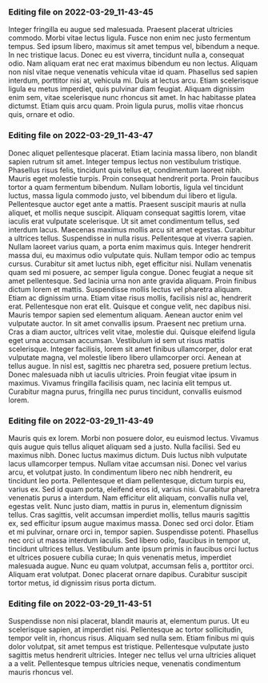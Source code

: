 

### Editing file on 2022-03-29_11-43-45

Integer fringilla eu augue sed malesuada. Praesent placerat ultricies commodo. Morbi vitae lectus ligula. Fusce non enim nec justo fermentum tempus. Sed ipsum libero, maximus sit amet tempus vel, bibendum a neque. In nec tristique lacus. Donec eu est viverra, tincidunt nulla a, consequat odio. Nam aliquam erat nec erat maximus bibendum eu non lectus. Aliquam non nisl vitae neque venenatis vehicula vitae id quam.
Phasellus sed sapien interdum, porttitor nisi at, vehicula mi. Duis at lectus arcu. Etiam scelerisque ligula eu metus imperdiet, quis pulvinar diam feugiat. Aliquam dignissim enim sem, vitae scelerisque nunc rhoncus sit amet. In hac habitasse platea dictumst. Etiam quis arcu quam. Proin ligula purus, mollis vitae rhoncus quis, ornare et odio.




### Editing file on 2022-03-29_11-43-47

Donec aliquet pellentesque placerat. Etiam lacinia massa libero, non blandit sapien rutrum sit amet. Integer tempus lectus non vestibulum tristique. Phasellus risus felis, tincidunt quis tellus et, condimentum laoreet nibh. Mauris eget molestie turpis. Proin consequat hendrerit porta. Proin faucibus tortor a quam fermentum bibendum. Nullam lobortis, ligula vel tincidunt luctus, massa ligula commodo justo, vel bibendum dui libero et ligula. Pellentesque auctor eget ante a mattis. Praesent suscipit mauris at nulla aliquet, et mollis neque suscipit. Aliquam consequat sagittis lorem, vitae iaculis erat vulputate scelerisque. Ut sit amet condimentum tellus, sed interdum lacus. Maecenas maximus mollis arcu sit amet egestas. Curabitur a ultrices tellus. Suspendisse in nulla risus. Pellentesque at viverra sapien.
Nullam laoreet varius quam, a porta enim maximus quis. Integer hendrerit massa dui, eu maximus odio vulputate quis. Nullam tempor odio ac tempus cursus. Curabitur sit amet luctus nibh, eget efficitur nisi. Nullam venenatis quam sed mi posuere, ac semper ligula congue. Donec feugiat a neque sit amet pellentesque. Sed lacinia urna non ante gravida aliquam. Proin finibus dictum lorem et mattis. Suspendisse mollis lectus vel pharetra aliquam. Etiam ac dignissim urna. Etiam vitae risus mollis, facilisis nisl ac, hendrerit erat. Pellentesque non erat elit.
Quisque et congue velit, nec dapibus nisi. Mauris tempor sapien sed elementum aliquam. Aenean auctor enim vel vulputate auctor. In sit amet convallis ipsum. Praesent nec pretium urna. Cras a diam auctor, ultrices velit vitae, molestie dui. Quisque eleifend ligula eget urna accumsan accumsan. Vestibulum id sem ut risus mattis scelerisque. Integer facilisis, lorem sit amet finibus ullamcorper, dolor erat vulputate magna, vel molestie libero libero ullamcorper orci. Aenean at tellus augue. In nisl est, sagittis nec pharetra sed, posuere pretium lectus. Donec malesuada nibh ut iaculis ultricies. Proin feugiat vitae ipsum in maximus. Vivamus fringilla facilisis quam, nec lacinia elit tempus ut. Curabitur magna purus, fringilla nec purus tincidunt, convallis euismod lorem.




### Editing file on 2022-03-29_11-43-49

Mauris quis ex lorem. Morbi non posuere dolor, eu euismod lectus. Vivamus quis augue quis tellus aliquet aliquam sed a justo. Nulla facilisi. Sed eu maximus nibh. Donec luctus maximus dictum. Duis luctus nibh vulputate lacus ullamcorper tempus. Nullam vitae accumsan nisi. Donec vel varius arcu, et volutpat justo. In condimentum libero nec nibh hendrerit, eu tincidunt leo porta. Pellentesque et diam pellentesque, dictum turpis eu, varius ex. Sed id quam porta, eleifend eros id, varius nisi. Curabitur pharetra venenatis purus a interdum.
Nam efficitur elit aliquam, convallis nulla vel, egestas velit. Nunc justo diam, mattis in purus in, elementum dignissim tellus. Cras sagittis, velit accumsan imperdiet mollis, tellus mauris sagittis ex, sed efficitur ipsum augue maximus massa. Donec sed orci dolor. Etiam et mi pulvinar, ornare orci in, tempor sapien. Suspendisse potenti. Phasellus nec orci ut massa interdum iaculis. Sed libero odio, faucibus in tempor ut, tincidunt ultrices tellus. Vestibulum ante ipsum primis in faucibus orci luctus et ultrices posuere cubilia curae; In quis venenatis metus, imperdiet malesuada augue. Nunc eu quam volutpat, accumsan felis a, porttitor orci. Aliquam erat volutpat. Donec placerat ornare dapibus. Curabitur suscipit tortor metus, id dignissim risus porta dictum.




### Editing file on 2022-03-29_11-43-51

Suspendisse non nisi placerat, blandit mauris at, elementum purus. Ut eu scelerisque sapien, at imperdiet nisi. Pellentesque ac tortor sollicitudin, tempor velit in, rhoncus risus. Aliquam sed nulla sem. Etiam finibus mi quis dolor volutpat, sit amet tempus est tristique. Pellentesque vulputate justo sagittis metus hendrerit ultricies. Integer nec tellus vel urna ultricies aliquet a a velit. Pellentesque tempus ultricies neque, venenatis condimentum mauris rhoncus vel.


